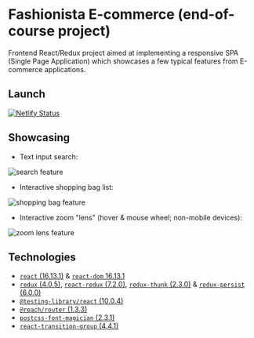 # Fashionista E-commerce (end-of-course project)

Frontend React/Redux project aimed at implementing a responsive SPA (Single Page Application) which showcases a few typical features from E-commerce applications.

## Launch

[![Netlify Status](https://api.netlify.com/api/v1/badges/aa875086-47b1-4eb9-8996-de70fc8b869f/deploy-status)](https://app.netlify.com/sites/e-fashionista/deploys)

## Showcasing

- Text input search:

![search feature](./docs/search_feat.gif)

- Interactive shopping bag list:

![shopping bag feature](./docs/shopping_bag_feat.gif)

- Interactive zoom "lens" (hover & mouse wheel; non-mobile devices):

![zoom lens feature](./docs/zoom_feat.gif)

## Technologies

- [`react` (16.13.1)](https://www.npmjs.com/package/react) & [`react-dom` 16.13.1](https://www.npmjs.com/package/react-dom)
- [`redux` (4.0.5)](https://www.npmjs.com/package/redux), [`react-redux` (7.2.0)](https://www.npmjs.com/package/react-redux), [`redux-thunk` (2.3.0)](https://www.npmjs.com/package/redux-thunk) & [`redux-persist` (6.0.0)](https://www.npmjs.com/package/redux-persist)
- [`@testing-library/react` (10.0.4)](https://www.npmjs.com/package/@testing-library/react)
- [`@reach/router` (1.3.3)](https://www.npmjs.com/package/@reach/router)
- [`postcss-font-magician` (2.3.1)](https://www.npmjs.com/package/postcss-font-magician)
- [`react-transition-group` (4.4.1)](https://www.npmjs.com/package/react-transition-group)
